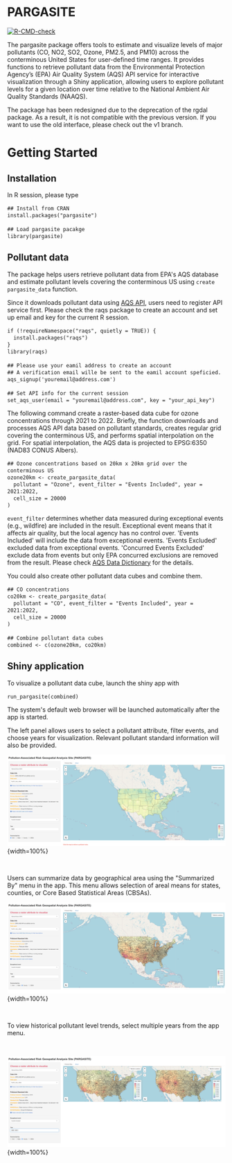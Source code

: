 # PARGASITE

<!-- badges: start -->
[![R-CMD-check](https://github.com/HimesGroup/pargasite/actions/workflows/R-CMD-check.yaml/badge.svg)](https://github.com/HimesGroup/pargasite/actions/workflows/R-CMD-check.yaml)
<!-- badges: end -->

The pargasite package offers tools to estimate and visualize levels of major
pollutants (CO, NO2, SO2, Ozone, PM2.5, and PM10) across the conterminous United
States for user-defined time ranges. It provides functions to retrieve pollutant
data from the Environmental Protection Agency’s (EPA) Air Quality System (AQS)
API service for interactive visualization through a Shiny application, allowing
users to explore pollutant levels for a given location over time relative to the
National Ambient Air Quality Standards (NAAQS).

The package has been redesigned due to the deprecation of the rgdal
package. As a result, it is not compatible with the previous version. If you
want to use the old interface, please check out the v1 branch.

# Getting Started

## Installation

In R session, please type

```{r setup}
## Install from CRAN
install.packages("pargasite")

## Load pargasite pacakge
library(pargasite)
```

## Pollutant data

The package helps users retrieve pollutant data from EPA's AQS database and
estimate pollutant levels covering the conterminous US using `create
pargasite_data` function.

Since it downloads pollutant data using [AQS
API](https://aqs.epa.gov/aqsweb/documents/data_api.html), users need to register
API service first. Please check the raqs package to create an account and set up
email and key for the current R session.

```{r api service}
if (!requireNamespace("raqs", quietly = TRUE)) {
  install.packages("raqs")
}
library(raqs)

## Please use your eamil address to create an account
## A verification email wille be sent to the eamil account speficied.
aqs_signup('youremail@address.com')

## Set API info for the current session
set_aqs_user(email = "youremail@address.com", key = "your_api_key")
```

The following command create a raster-based data cube for ozone concentrations
through 2021 to 2022. Briefly, the function downloads and processes AQS API data
based on pollutant standards, creates regular grid covering the conterminous US,
and performs spatial interpolation on the grid. For spatial interpolation, the
AQS data is projected to EPSG:6350 (NAD83 CONUS Albers).

```{r create pargasite data}
## Ozone concentrations based on 20km x 20km grid over the conterminous US
ozone20km <- create_pargasite_data(
  pollutant = "Ozone", event_filter = "Events Included", year = 2021:2022,
  cell_size = 20000
)
```

`event_filter` determines whether data measured during exceptional events (e.g.,
wildfire) are included in the result. Exceptional event means that it affects
air quality, but the local agency has no control over. 'Events Included' will
include the data from exceptional events. 'Events Excluded' excluded data from
exceptional events. 'Concurred Events Excluded' exclude data from events but
only EPA concurred exclusions are removed from the result. Please check [AQS
Data Dictionary](https://aqs.epa.gov/aqsweb/documents/AQS_Data_Dictionary.html)
for the details.

You could also create other pollutant data cubes and combine them.

```{r combine data cubes}
## CO concentrations
co20km <- create_pargasite_data(
  pollutant = "CO", event_filter = "Events Included", year = 2021:2022,
  cell_size = 20000
)

## Combine pollutant data cubes
combined <- c(ozone20km, co20km)
```

## Shiny application

To visualize a pollutant data cube, launch the shiny app with

```{r, launch shiny app}
run_pargasite(combined)
```
The system's default web browser will be launched automatically after the app is
started.

The left panel allows users to select a pollutant attribute, filter events, and
choose years for visualization. Relevant pollutant standard information will
also be provided.

![](vignettes/pargasite1.png){width=100%}

<br/>

Users can summarize data by geographical area using the "Summarized By" menu in
the app. This menu allows selection of areal means for states, counties, or Core
Based Statistical Areas (CBSAs).

![](vignettes/pargasite2.png){width=100%}

<br/>

To view historical pollutant level trends, select multiple years from the app
menu.

<br/>

![](vignettes/pargasite3.png){width=100%}

